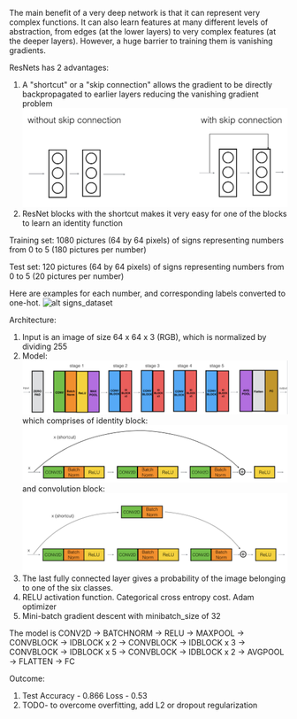The main benefit of a very deep network is that it can represent very complex functions. It can also learn features at many different levels of abstraction, from edges (at the lower layers) to very complex features (at the deeper layers). However, a huge barrier to training them is vanishing gradients.

ResNets has 2 advantages:
1. A "shortcut" or a "skip connection" allows the gradient to be directly backpropagated to earlier layers reducing the vanishing gradient problem
![alt shortcut](https://raw.githubusercontent.com/tejaslodaya/keras-signs-resnet/master/images/skip_connection_kiank.png?token=AKA30avrWb_4g5H9S1DP-qSJBB-U5hCbks5aE7h8wA%3D%3D)
2. ResNet blocks with the shortcut makes it very easy for one of the blocks to learn an identity function

Training set: 1080 pictures (64 by 64 pixels) of signs representing numbers from 0 to 5 (180 pictures per number)

Test set: 120 pictures (64 by 64 pixels) of signs representing numbers from 0 to 5 (20 pictures per number)

Here are examples for each number, and corresponding labels converted to one-hot. 
![alt signs_dataset](https://raw.githubusercontent.com/tejaslodaya/tensorflow-signs-nn/master/signs_dataset.png)

Architecture:
1. Input is an image of size 64 x 64 x 3 (RGB), which is normalized by dividing 255
2. Model: 
    ![alt architecture](https://raw.githubusercontent.com/tejaslodaya/keras-signs-resnet/master/images/resnet_kiank.png?token=AKA30X6IfVA3fA1B2LPt4zp3ld_djoX5ks5aE7KYwA%3D%3D)
    which comprises of identity block:
    ![alt identity](https://raw.githubusercontent.com/tejaslodaya/keras-signs-resnet/master/images/idblock3_kiank.png?token=AKA30Rbs8_ILc-eDskqQc3vYWjMtCDUwks5aE7RcwA%3D%3D)
    and convolution block:
    ![alt convolution](https://raw.githubusercontent.com/tejaslodaya/keras-signs-resnet/master/images/convblock_kiank.png?token=AKA30Q7Z31keHP48mqRsjLojaaaTzgnyks5aE7SFwA%3D%3D)
3. The last fully connected layer gives a probability of the image belonging to one of the six classes.
4. RELU activation function. Categorical cross entropy cost. Adam optimizer
5. Mini-batch gradient descent with minibatch_size of 32

The model is CONV2D -> BATCHNORM -> RELU -> MAXPOOL -> CONVBLOCK -> IDBLOCK x 2 -> CONVBLOCK -> IDBLOCK x 3
-> CONVBLOCK -> IDBLOCK x 5 -> CONVBLOCK -> IDBLOCK x 2 -> AVGPOOL -> FLATTEN -> FC

Outcome:

1.  Test Accuracy - 0.866
    Loss - 0.53
2.  TODO- to overcome overfitting, add L2 or dropout regularization